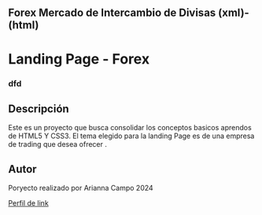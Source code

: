 ## Forex Mercado de Intercambio de Divisas (xml)- (html)
<h1>Landing Page - Forex </h1>
<h3> dfd </h3>

## Descripción
<p> Este es un proyecto que busca consolidar los conceptos basicos aprendos de HTML5 Y CSS3. El tema elegido para  la landing Page es de una empresa de trading que desea ofrecer . </p>

## Autor
Poryecto realizado por Arianna Campo 2024

[Perfil de link](fjkfdjgkdlf)
